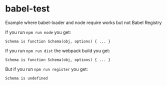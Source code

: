 # babel-test

Example where babel-loader and node require works but not Babel Registry

If you run `npm run node` you get:
```
Schema is function Schema(obj, options) { ... }
```

If you run `npm run dist` the webpack build you get:
```
Schema is function Schema(obj, options) { ... }
```

But if you run `npm run register` you get:
```
Schema is undefined
```
